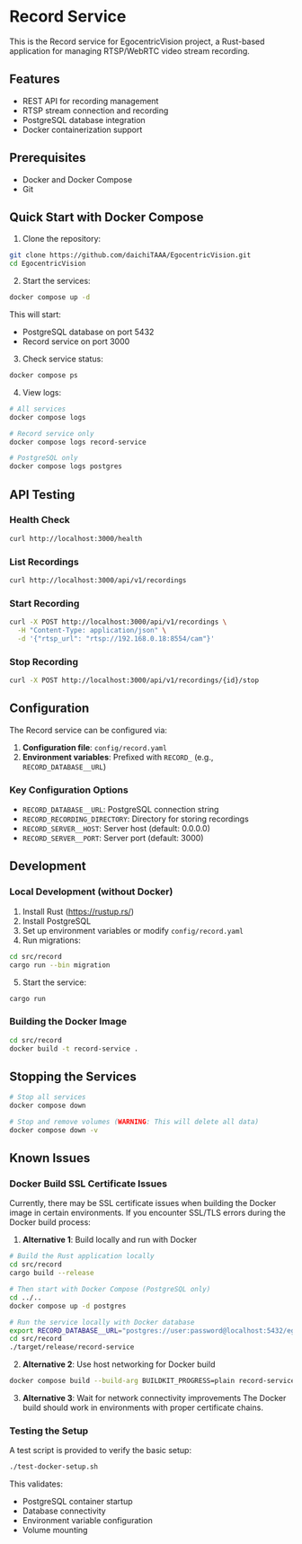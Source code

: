 # Record Service

This is the Record service for EgocentricVision project, a Rust-based application for managing RTSP/WebRTC video stream recording.

## Features

- REST API for recording management
- RTSP stream connection and recording
- PostgreSQL database integration
- Docker containerization support

## Prerequisites

- Docker and Docker Compose
- Git

## Quick Start with Docker Compose

1. Clone the repository:
```bash
git clone https://github.com/daichiTAAA/EgocentricVision.git
cd EgocentricVision
```

2. Start the services:
```bash
docker compose up -d
```

This will start:
- PostgreSQL database on port 5432
- Record service on port 3000

3. Check service status:
```bash
docker compose ps
```

4. View logs:
```bash
# All services
docker compose logs

# Record service only
docker compose logs record-service

# PostgreSQL only
docker compose logs postgres
```

## API Testing

### Health Check
```bash
curl http://localhost:3000/health
```

### List Recordings
```bash
curl http://localhost:3000/api/v1/recordings
```

### Start Recording
```bash
curl -X POST http://localhost:3000/api/v1/recordings \
  -H "Content-Type: application/json" \
  -d '{"rtsp_url": "rtsp://192.168.0.18:8554/cam"}'
```

### Stop Recording
```bash
curl -X POST http://localhost:3000/api/v1/recordings/{id}/stop
```

## Configuration

The Record service can be configured via:

1. **Configuration file**: `config/record.yaml`
2. **Environment variables**: Prefixed with `RECORD_` (e.g., `RECORD_DATABASE__URL`)

### Key Configuration Options

- `RECORD_DATABASE__URL`: PostgreSQL connection string
- `RECORD_RECORDING_DIRECTORY`: Directory for storing recordings
- `RECORD_SERVER__HOST`: Server host (default: 0.0.0.0)
- `RECORD_SERVER__PORT`: Server port (default: 3000)

## Development

### Local Development (without Docker)

1. Install Rust (https://rustup.rs/)
2. Install PostgreSQL
3. Set up environment variables or modify `config/record.yaml`
4. Run migrations:
```bash
cd src/record
cargo run --bin migration
```
5. Start the service:
```bash
cargo run
```

### Building the Docker Image

```bash
cd src/record
docker build -t record-service .
```

## Stopping the Services

```bash
# Stop all services
docker compose down

# Stop and remove volumes (WARNING: This will delete all data)
docker compose down -v
```

## Known Issues

### Docker Build SSL Certificate Issues
Currently, there may be SSL certificate issues when building the Docker image in certain environments. If you encounter SSL/TLS errors during the Docker build process:

1. **Alternative 1**: Build locally and run with Docker
```bash
# Build the Rust application locally
cd src/record
cargo build --release

# Then start with Docker Compose (PostgreSQL only)
cd ../..
docker compose up -d postgres

# Run the service locally with Docker database
export RECORD_DATABASE__URL="postgres://user:password@localhost:5432/egocentric_vision"
cd src/record
./target/release/record-service
```

2. **Alternative 2**: Use host networking for Docker build
```bash
docker compose build --build-arg BUILDKIT_PROGRESS=plain record-service
```

3. **Alternative 3**: Wait for network connectivity improvements
The Docker build should work in environments with proper certificate chains.

### Testing the Setup
A test script is provided to verify the basic setup:
```bash
./test-docker-setup.sh
```

This validates:
- PostgreSQL container startup
- Database connectivity
- Environment variable configuration
- Volume mounting